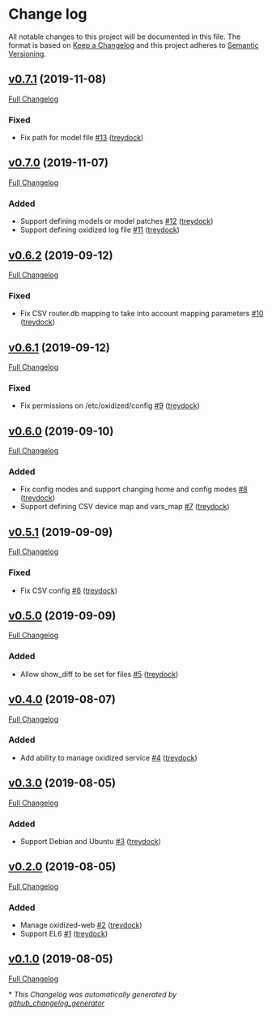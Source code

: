 # Change log

All notable changes to this project will be documented in this file. The format is based on [Keep a Changelog](http://keepachangelog.com/en/1.0.0/) and this project adheres to [Semantic Versioning](http://semver.org).

## [v0.7.1](https://github.com/treydock/puppet-module-oxidized/tree/v0.7.1) (2019-11-08)

[Full Changelog](https://github.com/treydock/puppet-module-oxidized/compare/v0.7.0...v0.7.1)

### Fixed

- Fix path for model file [\#13](https://github.com/treydock/puppet-module-oxidized/pull/13) ([treydock](https://github.com/treydock))

## [v0.7.0](https://github.com/treydock/puppet-module-oxidized/tree/v0.7.0) (2019-11-07)

[Full Changelog](https://github.com/treydock/puppet-module-oxidized/compare/v0.6.2...v0.7.0)

### Added

- Support defining models or model patches [\#12](https://github.com/treydock/puppet-module-oxidized/pull/12) ([treydock](https://github.com/treydock))
- Support defining oxidized log file [\#11](https://github.com/treydock/puppet-module-oxidized/pull/11) ([treydock](https://github.com/treydock))

## [v0.6.2](https://github.com/treydock/puppet-module-oxidized/tree/v0.6.2) (2019-09-12)

[Full Changelog](https://github.com/treydock/puppet-module-oxidized/compare/v0.6.1...v0.6.2)

### Fixed

- Fix CSV router.db mapping to take into account mapping parameters [\#10](https://github.com/treydock/puppet-module-oxidized/pull/10) ([treydock](https://github.com/treydock))

## [v0.6.1](https://github.com/treydock/puppet-module-oxidized/tree/v0.6.1) (2019-09-12)

[Full Changelog](https://github.com/treydock/puppet-module-oxidized/compare/v0.6.0...v0.6.1)

### Fixed

- Fix permissions on /etc/oxidized/config [\#9](https://github.com/treydock/puppet-module-oxidized/pull/9) ([treydock](https://github.com/treydock))

## [v0.6.0](https://github.com/treydock/puppet-module-oxidized/tree/v0.6.0) (2019-09-10)

[Full Changelog](https://github.com/treydock/puppet-module-oxidized/compare/v0.5.1...v0.6.0)

### Added

- Fix config modes and support changing home and config modes [\#8](https://github.com/treydock/puppet-module-oxidized/pull/8) ([treydock](https://github.com/treydock))
- Support defining CSV device map and vars\_map [\#7](https://github.com/treydock/puppet-module-oxidized/pull/7) ([treydock](https://github.com/treydock))

## [v0.5.1](https://github.com/treydock/puppet-module-oxidized/tree/v0.5.1) (2019-09-09)

[Full Changelog](https://github.com/treydock/puppet-module-oxidized/compare/v0.5.0...v0.5.1)

### Fixed

- Fix CSV config [\#6](https://github.com/treydock/puppet-module-oxidized/pull/6) ([treydock](https://github.com/treydock))

## [v0.5.0](https://github.com/treydock/puppet-module-oxidized/tree/v0.5.0) (2019-09-09)

[Full Changelog](https://github.com/treydock/puppet-module-oxidized/compare/v0.4.0...v0.5.0)

### Added

- Allow show\_diff to be set for files [\#5](https://github.com/treydock/puppet-module-oxidized/pull/5) ([treydock](https://github.com/treydock))

## [v0.4.0](https://github.com/treydock/puppet-module-oxidized/tree/v0.4.0) (2019-08-07)

[Full Changelog](https://github.com/treydock/puppet-module-oxidized/compare/v0.3.0...v0.4.0)

### Added

- Add ability to manage oxidized service [\#4](https://github.com/treydock/puppet-module-oxidized/pull/4) ([treydock](https://github.com/treydock))

## [v0.3.0](https://github.com/treydock/puppet-module-oxidized/tree/v0.3.0) (2019-08-05)

[Full Changelog](https://github.com/treydock/puppet-module-oxidized/compare/v0.2.0...v0.3.0)

### Added

- Support Debian and Ubuntu [\#3](https://github.com/treydock/puppet-module-oxidized/pull/3) ([treydock](https://github.com/treydock))

## [v0.2.0](https://github.com/treydock/puppet-module-oxidized/tree/v0.2.0) (2019-08-05)

[Full Changelog](https://github.com/treydock/puppet-module-oxidized/compare/v0.1.0...v0.2.0)

### Added

- Manage oxidized-web [\#2](https://github.com/treydock/puppet-module-oxidized/pull/2) ([treydock](https://github.com/treydock))
- Support EL6 [\#1](https://github.com/treydock/puppet-module-oxidized/pull/1) ([treydock](https://github.com/treydock))

## [v0.1.0](https://github.com/treydock/puppet-module-oxidized/tree/v0.1.0) (2019-08-05)

[Full Changelog](https://github.com/treydock/puppet-module-oxidized/compare/f0dbdaa7fd7a8747d0cf2d5d3700dd422af6e202...v0.1.0)



\* *This Changelog was automatically generated by [github_changelog_generator](https://github.com/skywinder/Github-Changelog-Generator)*
